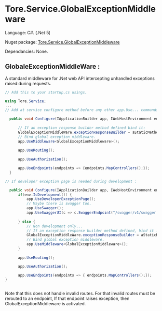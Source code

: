 # Tore.Service.GlobalExceptionMiddleware

Language: C#. (.Net 5)

Nuget package: [Tore.Service.GlobalExceptionMiddleware](https://www.nuget.org/packages/Tore.Service.GlobalExceptionMiddleware/)

Dependancies: None.

## GlobaleExceptionMiddleWare :

A standard middleware for .Net web API intercepting unhandled exceptions raised during requests.

```C#
// Add this to your startup.cs usings.

using Tore.Service;
...
// Add at service configure method before any other app.Use... commands :

  public void Configure(IApplicationBuilder app, IWebHostEnvironment env) {
      
      // If an exception response builder method defined bind it:
      GlobalExceptionMiddleWare.exceptionResponseBuilder = aStaticMethodToBuildExceptionResponse;
      // Bind global exception middleware.
      app.UseMiddleware<GlobalExceptionMiddleware>();
      
      app.UseRouting();
 
      app.UseAuthorization();

      app.UseEndpoints(endpoints => {endpoints.MapControllers();});
  }

// If developer exception page is needed during development : 

  public void Configure(IApplicationBuilder app, IWebHostEnvironment env) {
      if(env.IsDevelopment()) {
          app.UseDeveloperExceptionPage();
          // Maybe there is swagger too.
          app.UseSwagger();
          app.UseSwaggerUI(c => c.SwaggerEndpoint("/swagger/v1/swagger.json", "Test v1"));
      
      } else {
          // Non development only...
          // If an exception response builder method defined, bind it :
          GlobalExceptionMiddleWare.exceptionResponseBuilder = aStaticMethodToBuildExceptionResponse;
          // Bind global exception middleware.  
          app.UseMiddleware<GlobalExceptionMiddleware>();
      }
      
      app.UseRouting();

      app.UseAuthorization();

      app.UseEndpoints(endpoints => { endpoints.MapControllers();});
}
                                        

```  

Note that this does not handle invalid routes. 
For that invalid routes must be rerouted to an endpoint,
If that endpoint raises exception, then GlobalExceptionMiddleware is activated.
